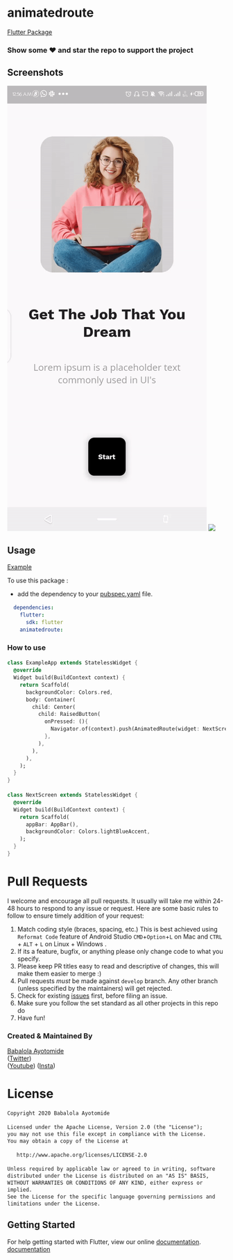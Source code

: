 
# animatedroute

[Flutter Package](https://github.com/Yczar/animatedroute)

### Show some :heart: and star the repo to support the project

## Screenshots

<img src="illustration.gif"/> <img src="ss2.png" height="300em" />

## Usage

[Example](https://github.com/Yczar/animatedroute/blob/master/example/main.dart)

To use this package :

* add the dependency to your [pubspec.yaml](https://github.com/Yczar/animatedroute/blob/main/pubspec.yaml) file.

```yaml
  dependencies:
    flutter:
      sdk: flutter
    animatedroute:
```

### How to use

```dart
class ExampleApp extends StatelessWidget {
  @override
  Widget build(BuildContext context) {
    return Scaffold(
      backgroundColor: Colors.red,
      body: Container(
        child: Center(
          child: RaisedButton(
            onPressed: (){
              Navigator.of(context).push(AnimatedRoute(widget: NextScreen(), curves: Curves.easeInOutCubic, alignment: Alignment.bottomCenter));
            },
          ),
        ),
      ),
    );
  }
}

class NextScreen extends StatelessWidget {
  @override
  Widget build(BuildContext context) {
    return Scaffold(
      appBar: AppBar(),
      backgroundColor: Colors.lightBlueAccent,
    );
  }
}
```
# Pull Requests

I welcome and encourage all pull requests. It usually will take me within 24-48 hours to respond to any issue or request. Here are some basic rules to follow to ensure timely addition of your request:

1.  Match coding style (braces, spacing, etc.) This is best achieved using `Reformat Code` feature of Android Studio `CMD`+`Option`+`L` on Mac and `CTRL` + `ALT` + `L` on Linux + Windows .
2.  If its a feature, bugfix, or anything please only change code to what you specify.
3.  Please keep PR titles easy to read and descriptive of changes, this will make them easier to merge :)
4.  Pull requests _must_ be made against `develop` branch. Any other branch (unless specified by the maintainers) will get rejected.
5.  Check for existing [issues](https://github.com/Yczar/animatedroute/issues) first, before filing an issue.
6.  Make sure you follow the set standard as all other projects in this repo do
7.  Have fun!

### Created & Maintained By

[Babalola Ayotomide](https://github.com/yczar)  
([Twitter](https://www.twitter.com/czarify))  
([Youtube](https://www.youtube.com/c/MTechViral))
([Insta](https://www.instagram.com/codepur_ka_superhero))

# License

    Copyright 2020 Babalola Ayotomide

    Licensed under the Apache License, Version 2.0 (the "License");
    you may not use this file except in compliance with the License.
    You may obtain a copy of the License at

       http://www.apache.org/licenses/LICENSE-2.0

    Unless required by applicable law or agreed to in writing, software
    distributed under the License is distributed on an "AS IS" BASIS,
    WITHOUT WARRANTIES OR CONDITIONS OF ANY KIND, either express or implied.
    See the License for the specific language governing permissions and
    limitations under the License.

## Getting Started

For help getting started with Flutter, view our online
[documentation](https://flutter.io/).
<a href="https://flutter.io/">documentation</a>
